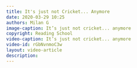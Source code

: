 ```yaml
---
title: It's just not Cricket... Anymore
date: 2020-03-29 10:25
authors: Milan G
image-caption: It’s just not cricket... anymore
copyright: Reading School
video-caption: It’s just not cricket... anymore
video-id: rGbNvnmoC3w
layout: video-article
description: 
---
```



